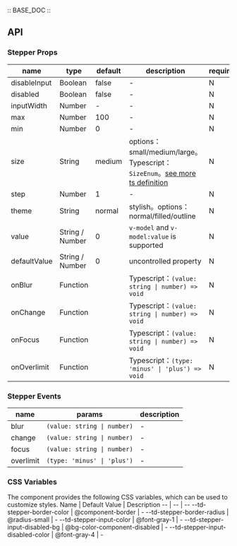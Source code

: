 :: BASE_DOC ::

## API
### Stepper Props

name | type | default | description | required
-- | -- | -- | -- | --
disableInput | Boolean | false | \- | N
disabled | Boolean | false | \- | N
inputWidth | Number | - | \- | N
max | Number | 100 | \- | N
min | Number | 0 | \- | N
size | String | medium | options：small/medium/large。Typescript：`SizeEnum`。[see more ts definition](https://github.com/Tencent/tdesign-mobile-vue/blob/develop/src/common.ts) | N
step | Number | 1 | \- | N
theme | String | normal | stylish。options：normal/filled/outline | N
value | String / Number | 0 | `v-model` and `v-model:value` is supported | N
defaultValue | String / Number | 0 | uncontrolled property | N
onBlur | Function |  | Typescript：`(value: string \| number) => void`<br/> | N
onChange | Function |  | Typescript：`(value: string \| number) => void`<br/> | N
onFocus | Function |  | Typescript：`(value: string \| number) => void`<br/> | N
onOverlimit | Function |  | Typescript：`(type: 'minus' \| 'plus') => void`<br/> | N

### Stepper Events

name | params | description
-- | -- | --
blur | `(value: string \| number)` | \-
change | `(value: string \| number)` | \-
focus | `(value: string \| number)` | \-
overlimit | `(type: 'minus' \| 'plus')` | \-


### CSS Variables
The component provides the following CSS variables, which can be used to customize styles.
Name | Default Value | Description 
-- | -- | --
--td-stepper-border-color | @component-border | - 
--td-stepper-border-radius | @radius-small | - 
--td-stepper-input-color | @font-gray-1 | - 
--td-stepper-input-disabled-bg | @bg-color-component-disabled | - 
--td-stepper-input-disabled-color | @font-gray-4 | - 
